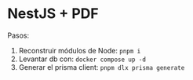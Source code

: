 # NestJS + PDF

Pasos:

1. Reconstruir módulos de Node: `pnpm i`
2. Levantar db con: `docker compose up -d`
3. Generar el prisma client: `pnpm dlx prisma generate`
